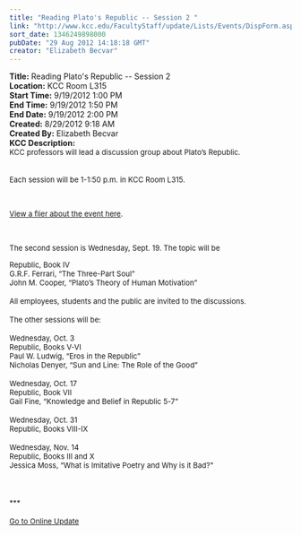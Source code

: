 ```yaml
---
title: "Reading Plato's Republic -- Session 2 "
link: "http://www.kcc.edu/FacultyStaff/update/Lists/Events/DispForm.aspx?ID=290"
sort_date: 1346249898000
pubDate: "29 Aug 2012 14:18:18 GMT"
creator: "Elizabeth Becvar"
---
```


<div><b>Title:</b> Reading Plato&#39;s Republic -- Session 2 </div>
<div><b>Location:</b> KCC Room L315</div>
<div><b>Start Time:</b> 9/19/2012 1:00 PM</div>
<div><b>End Time:</b> 9/19/2012 1:50 PM</div>
<div><b>End Date:</b> 9/19/2012 2:00 PM</div>
<div><b>Created:</b> 8/29/2012 9:18 AM</div>
<div><b>Created By:</b> Elizabeth Becvar</div>
<div><b>KCC Description:</b> <div class="ExternalClassE6C0040BF8DB4792AC4F131038FA7E8E">
<div>
<div><font size="2">KCC professors will lead a discussion group about Plato’s Republic.</font></div>
<div><br /><font size="2"> </font>
<div><font size="2">Each session will be 1-1:50 p.m. in KCC Room L315. </font></div>
<p><font size="2"></font> </p>
<p><a href="/Documents/platos-republic-flier-2012.pdf"><font size="2">View a flier about the event here</font></a><font size="2">.</font></p>
<p><font size="2"></font> </p>
<p><font size="2">The second session is Wednesday, Sept. 19. The topic will be </font></p></div>
<div>
<div><font size="2">Republic, Book IV<br />G.R.F. Ferrari, “The Three-Part Soul”<br />John M. Cooper, “Plato’s Theory of Human Motivation”</font></div></div>
<div><font size="2"></font> </div>
<div><font size="2">All employees, students and the public are invited to the discussions.</font></div>
<div><font size="2"></font> </div>
<div><font size="2">The other sessions will be:</font></div>
<div><br /><font size="2">Wednesday, Oct. 3</font></div>
<div><font size="2">Republic, Books V-VI<br />Paul W. Ludwig, “Eros in the Republic”<br />Nicholas Denyer, “Sun and Line: The Role of the Good”</font></div>
<div><br /><font size="2">Wednesday, Oct. 17</font></div>
<div><font size="2">Republic, Book VII<br />Gail Fine, “Knowledge and Belief in Republic 5-7”</font></div>
<div><br /><font size="2">Wednesday, Oct. 31</font></div>
<div><font size="2">Republic, Books VIII-IX</font></div>
<div><br /><font size="2">Wednesday, Nov. 14</font></div>
<div><font size="2">Republic, Books III and X<br />Jessica Moss, “What is Imitative Poetry and Why is it Bad?&quot;</font></div>
<div><font size="2"></font> </div>
<div><font size="2"></font> </div>
<div><font size="2"></font> </div>
<div><font size="2">***</font></div>
<div><font size="2"></font> </div>
<div><a href="/FacultyStaff/update/Pages/dailyupdate.aspx"><font size="2">Go to Online Update</font></a></div>
<div> </div></div></div></div>
